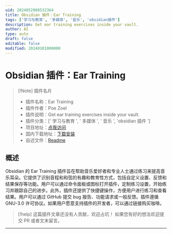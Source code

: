 ```yaml
---
uid: 2024052908532364
title: Obsidian 插件：Ear Training
tags: ['学习与教育', '多媒体', '音乐', 'obsidian插件']
description: Get ear training exercises inside your vault.
author: AI
type: auto
draft: false
editable: false
modified: 20240101000000
---
```


# Obsidian 插件：Ear Training

> [!Note] 插件名片
> - 插件名称：Ear Training
> - 插件作者：Poe Zoel
> - 插件说明：Get ear training exercises inside your vault.
> - 插件分类：[' 学习与教育 ', ' 多媒体 ', ' 音乐 ', 'obsidian 插件 ']
> - 项目地址：[点我访问](https://github.com/shiwer/ear-training-obsidian-plugin)
> - 国内下载地址：[下载安装](https://pkmer.cn/products/plugin/pluginMarket/?ear-training)
> - 自述文件：[Readme](https://ghproxy.net/https://raw.githubusercontent.com/shiwer/ear-training-obsidian-plugin/main/README.md)

## 概述

Obsidian 的 Ear Training 插件旨在帮助音乐爱好者和专业人士通过练习来提高音乐耳朵。它提供了识别音程和和弦的有趣和教育性方式，包括自定义设置、反馈和结果保存等功能。用户可以通过命令面板或图标打开插件，定制练习设置，开始练习并跟踪自己的进步。此外，插件还提供了快捷键操作，方便用户进行练习和查看结果。用户可以通过 GitHub 提交 bug 报告、功能请求或一般反馈。插件遵循 GNU-3.0 许可协议。如果用户愿意支持插件的开发者，可以通过链接购买咖啡。

> [!help]
> 这篇插件文章还没有人贡献，欢迎占坑！
> 如果您有好的想法欢迎提交 PR 或者文末留言。

---



